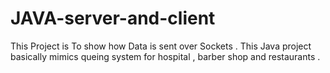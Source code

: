 # JAVA-server-and-client
This Project is To show how Data is sent over Sockets .
This Java project basically mimics queing system for hospital , barber shop and restaurants .

